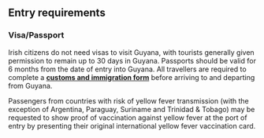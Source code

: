 ## Entry requirements

### **Visa/Passport**

Irish citizens do not need visas to visit Guyana, with tourists generally given permission to remain up to 30 days in Guyana. Passports should be valid for 6 months from the date of entry into Guyana. All travellers are required to complete a [**customs and immigration form**](https://ed.gpf.gov.gy/#/) before arriving to and departing from Guyana.

Passengers from countries with risk of yellow fever transmission (with the exception of Argentina, Paraguay, Suriname and Trinidad & Tobago) may be requested to show proof of vaccination against yellow fever at the port of entry by presenting their original international yellow fever vaccination card.